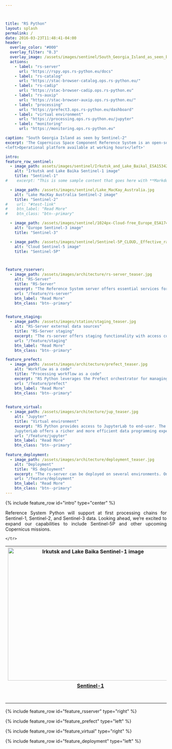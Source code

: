 ```yaml
---



title: "RS Python"
layout: splash
permalink: /
date: 2016-03-23T11:48:41-04:00
header:
  overlay_color: "#000"
  overlay_filter: "0.3"
  overlay_image: /assets/images/sentinel/South_Georgia_Island_as_seen_by_Sentinel-2.jpg
  actions:
    - label: "rs-server"
      url: "https://rspy.ops.rs-python.eu/docs"
    - label: "rs-catalog"
      url: "https://stac-browser-catalog.ops.rs-python.eu/"
    - label: "rs-cadip"
      url: "https://stac-browser-cadip.ops.rs-python.eu"
    - label: "rs-auxip"
      url: "https://stac-browser-auxip.ops.rs-python.eu/"
    - label: "processing"
      url: "https://prefect3.ops.rs-python.eu/dashboard"
    - label: "virtual environment" 
      url: "https://processing.ops.rs-python.eu/jupyter"
    - label: "monitoring"
      url: "https://monitoring.ops.rs-python.eu"

caption: "South Georgia Island as seen by Sentinel-2"
excerpt: 'The Copernicus Space Component Reference System is an open-source software solution allowing to implement, maintain, deploy, operate and monitor Sentinel data processing <b>workflows</b> based on the future re-engineered Level 0, 1, 2 Sentinel Data processors.<br/><br/>
<left>Operational platform available at working hours</left>'

intro: 
feature_row_sentinel:
  - image_path: assets/images/sentinel/Irkutsk_and_Lake_Baikal_ESA15342560.jpeg
    alt: "Irkutsk and Lake Baika Sentinel-1 image"
    title: "Sentinel-1"
#    excerpt: "This is some sample content that goes here with **Markdown** formatting."

  - image_path: /assets/images/sentinel/Lake_MacKay_Australia.jpg
    alt: "Lake MacKay Australia Sentinel-2 image"
    title: "Sentinel-2"
#    url: "#test-link"
#    btn_label: "Read More"
#    btn_class: "btn--primary"

  - image_path: /assets/images/sentinel/1024px-Cloud-free_Europe_ESA17486464.jpeg
    alt: "Europe Sentinel-3 image"
    title: "Sentinel-3"

  - image_path: /assets/images/sentinel/Sentinel-5P_CLOUD,_Effective_radiometric_cloud_fraction.jpg
    alt: "Cloud Sentinel-5 image"
    title: "Sentinel-5P"



feature_rsserver:
  - image_path: /assets/images/architecture/rs-server_teaser.jpg
    alt: "RS-Server"
    title: "RS-Server"
    excerpt: "The Reference System server offers essential services for building Copernicus processing workflows, all secured by stringent access controls. With RS-Server, STAC integration is seamless. RS-Server features a comprehensive catalog of Sentinel products, fully compatible with the STAC (SpatioTemporal Asset Catalog) standard. Additionally, it provides STAC interfaces to retrieve AUXIP and CADIP data. A versatile staging function rounds out this robust suite of services."
    url: "/feature/rs-server"
    btn_label: "Read More"
    btn_class: "btn--primary"


feature_staging:
  - image_path: /assets/images/station/staging_teaser.jpg
    alt: "RS-Server external data sources"
    title: "RS-Server staging"
    excerpt: "The rs-server offers staging functionality with access control for retrieving products from external data sources. The rs-server grants access to auxiliary data from the AUXIP station, as well as telemetry raw data from CADIP stations. It will also provide access to Sentinel level-0 products from LTA and Level-1 and Level-2 products from PRIP."
    url: "/feature/staging"
    btn_label: "Read More"
    btn_class: "btn--primary"

feature_prefect:
  - image_path: /assets/images/architecture/prefect_teaser.jpg
    alt: "Workflow as a code"
    title: "Processing workflow as a code"
    excerpt: "RS Python leverages the Prefect orchestrator for managing and automating workflows. Prefect simplifies workflow management, reduces operational costs, and provides a smoother experience for data orchestration compared to other tools. Its flexibility, quick adoption, and supportive community make it an excellent choice for RS’s workflow needs."
    url: "/feature/prefect"
    btn_label: "Read More"
    btn_class: "btn--primary"

    
feature_virtual:
  - image_path: /assets/images/architecture/jup_teaser.jpg
    alt: "Jupyter"
    title: "Virtual environment"
    excerpt: "RS Python provides access to JupyterLab to end-user. The end-user can build or start already made Prefect worflows from rs-client libraries. JupyterLab proposes a flexible workspace organization to users making it easier to work with multiple tabs simultaneously. Additionally, JupyterLab provides a comprehensive Markdown editor, enhancing the writing and documentation experience within notebooks.
    JupyterLab offers a richer and more efficient data programming experience, making it a wise choice for RS."
    url: "/feature/jupyter"
    btn_label: "Read More"
    btn_class: "btn--primary"
    
feature_deployment:
  - image_path: /assets/images/architecture/deployment_teaser.jpg
    alt: "Deployment"
    title: "RS deployment"
    excerpt: "The rs-server can be deployed on several environments. On a Kubernetes cluster or on a local machine. From the local machine it is also possible to access both local Catalog and remote rs-server services."
    url: "/feature/deployment"
    btn_label: "Read More"
    btn_class: "btn--primary"
---
```


{% include feature_row id="intro" type="center" %}
  
<p align="justify">Reference System Python will  support at first processing chains for Sentinel-1, Sentinel-2, and Sentinel-3 data. Looking ahead, we’re excited to expand our capabilities to include Sentinel-5P and other upcoming Copernicus missions.</p>   
  
<table>
	<tr>
		<th><img src="/assets/images/sentinel/Irkutsk_and_Lake_Baikal_ESA15342560.jpeg" width="516" height="414"  alt="Irkutsk and Lake Baika Sentinel-1 image"></th>
		<th><img src="/assets/images/sentinel/Lake_MacKay_Australia.jpg" width="516" height="414" alt="Lake MacKay Australia Sentinel-2 image"></th>
		<th><img src="/assets/images/sentinel/1024px-Cloud-free_Europe_ESA17486464.jpeg" width="516" height="414" alt="Europe Sentinel-3 image"></th>
 		<th><img src="/assets/images/sentinel/Sentinel-5P_CLOUD,_Effective_radiometric_cloud_fraction.jpg"  width="516" height="414" alt="Cloud Sentinel-5 image"></th>
 	</tr>
 	<tr>
  	<td><a href="https://sentinels.copernicus.eu/web/sentinel/copernicus/sentinel-1"><center><b>Sentinel-1</b></center></a><br/><br/></td>
  	<td><a href="https://sentinels.copernicus.eu/web/sentinel/copernicus/sentinel-2"><center><b>Sentinel-2</b></center></a><br/><br/></td>
  	<td><a href="https://sentinels.copernicus.eu/web/sentinel/copernicus/sentinel-3"><center><b>Sentinel-3</b></center></a><br/><br/></td>
  	<td><a href="https://sentinels.copernicus.eu/web/sentinel/copernicus/sentinel-P"><center><b>Sentinel-5P</b></center></a><br/><br/></td>

 	</tr>
	
</table>




{% include feature_row id="feature_rsserver" type="right" %}

{% include feature_row id="feature_prefect" type="left" %}

{% include feature_row id="feature_virtual" type="right" %}

{% include feature_row id="feature_deployment" type="left" %}

<style type="text/css">
  #conteneur {
    margin-top:0;
    margin-bottom:0;
    text-align: left;
    }
</style>

